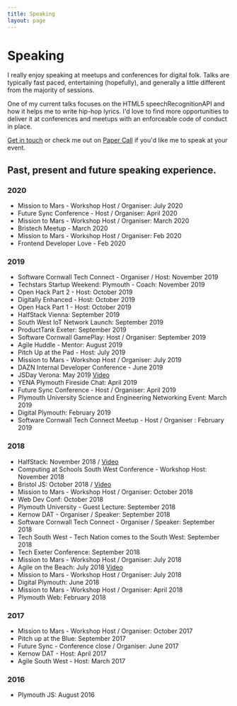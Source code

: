 ```yaml
---
title: Speaking
layout: page
---
```

# Speaking

I really enjoy speaking at meetups and conferences for digital folk.
Talks are typically fast paced, entertaining (hopefully),
and generally a little different from the majority of sessions.

One of my current talks focuses on the HTML5 speechRecognitionAPI and how it helps me to
write hip-hop lyrics. I'd love to find more opportunities to deliver it at conferences
and meetups with an enforceable code of conduct in place.

[Get in touch](https://tonyedwardspz.co.uk/contact/) or check me out on
[Paper Call](https://www.papercall.io/speakers/tonyedwardspz) if you'd like me to speak at your event.

## Past, present and future speaking experience.

### 2020

- Mission to Mars - Workshop Host / Organiser: July 2020
- Future Sync Conference - Host / Organiser: April 2020
- Mission to Mars - Workshop Host / Organiser: March 2020
- Bristech Meetup - March 2020
- Mission to Mars - Workshop Host / Organiser: Feb 2020
- Frontend Developer Love - Feb 2020

### 2019

- Software Cornwall Tech Connect - Organiser / Host: November 2019
- Techstars Startup Weekend: Plymouth - Coach: November 2019
- Open Hack Part 2 - Host: October 2019
- Digitally Enhanced - Host: October 2019
- Open Hack Part 1 - Host: October 2019
- HalfStack Vienna: September 2019
- South West IoT Network Launch: September 2019
- ProductTank Exeter: September 2019
- Software Cornwall GamePlay: Host / Organiser: September 2019
- Agile Huddle - Mentor: August 2019
- Pitch Up at the Pad - Host: July 2019
- Mission to Mars - Workshop Host / Organiser: July 2019
- DAZN Internal Developer Conference - June 2019
- JSDay Verona: May 2019 [Video](https://www.youtube.com/watch?v=IK62HVzcbyA)
- YENA Plymouth Fireside Chat: April 2019
- Future Sync Conference - Host / Organiser: April 2019
- Plymouth University Science and Engineering Networking Event: March 2019
- Digital Plymouth: February 2019
- Software Cornwall Tech Connect Meetup - Host / Organiser : February 2019

### 2018

- HalfStack: November 2018 / [Video](https://halfstackconf.streameventlive.com/archive/33)
- Computing at Schools South West Conference - Workshop Host: November 2018
- Bristol JS: October 2018 / [Video](https://www.youtube.com/watch?v=IF1kcgWu_fs)
- Mission to Mars - Workshop Host / Organiser: October 2018
- Web Dev Conf: October 2018
- Plymouth University - Guest Lecture: September 2018
- Kernow DAT - Organiser / Speaker: September 2018
- Software Cornwall Tech Connect - Organiser / Speaker: September 2018
- Tech South West - Tech Nation comes to the South West: September 2018
- Tech Exeter Conference: September 2018
- Mission to Mars - Workshop Host / Organiser: July 2018
- Agile on the Beach: July 2018 [Video](https://www.youtube.com/watch?v=2yFkNmgj96c)
- Mission to Mars - Workshop Host / Organiser: July 2018
- Digital Plymouth: June 2018
- Mission to Mars - Workshop Host / Organiser: April 2018
- Plymouth Web: February 2018

### 2017

- Mission to Mars - Workshop Host / Organiser: October 2017
- Pitch up at the Blue: September 2017
- Future Sync - Conference close / Organiser: June 2017
- Kernow DAT - Host: April 2017
- Agile South West - Host: March 2017

### 2016

- Plymouth JS: August 2016
